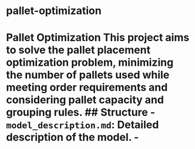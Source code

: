 # pallet-optimization
# Pallet Optimization  This project aims to solve the pallet placement optimization problem, minimizing the number of pallets used while meeting order requirements and considering pallet capacity and grouping rules.  ## Structure - `model_description.md`: Detailed description of the model. - 
